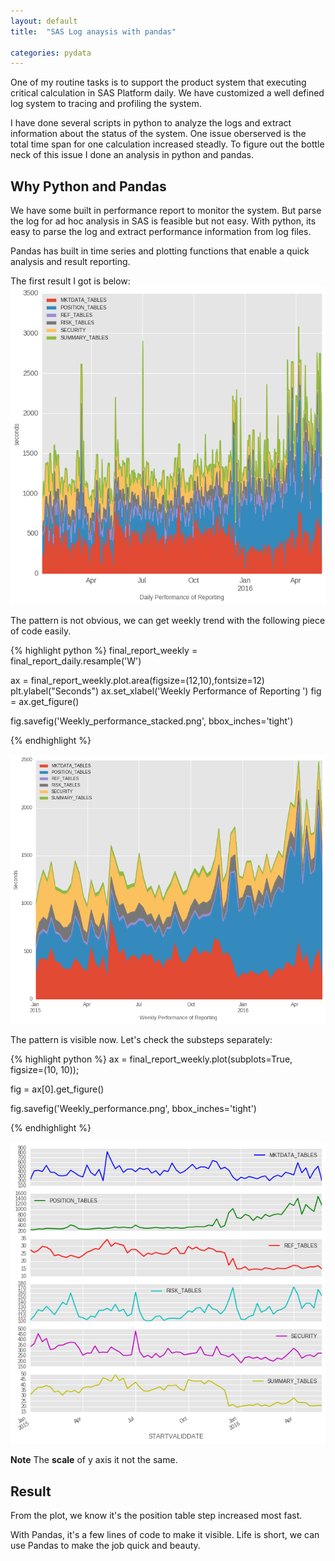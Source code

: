 ```yaml
---
layout: default
title:  "SAS Log anaysis with pandas"

categories: pydata
---
```

One of my routine tasks is to support the product system that executing critical calculation in SAS Platform daily.
We have customized a well defined log system to tracing and profiling the system.

I have done several scripts in python to analyze the logs and extract information about the status of the system.
One issue oberserved is the total time span for one calculation increased steadly.
To figure out the bottle neck of this issue I done an analysis in python and pandas.

## Why Python and Pandas
We have some built in performance report to monitor the system. But parse the log for ad hoc analysis in SAS is feasible but not easy.
With python, its easy to parse the log and extract performance information from log files.

Pandas has built in time series and plotting functions that enable a quick analysis and result reporting.


The first result I got is below:
![Daily performance](/assets/Daily_performance_stacked.png)

The pattern is not obvious, we can get weekly trend with the following piece of code easily.

{% highlight python %} 
final_report_weekly = final_report_daily.resample('W')

ax = final_report_weekly.plot.area(figsize=(12,10),fontsize=12)
plt.ylabel("Seconds")
ax.set_xlabel('Weekly Performance of Reporting ')
fig = ax.get_figure()

fig.savefig('Weekly_performance_stacked.png', bbox_inches='tight')

{% endhighlight %}


![Weekly performance](/assets/Weekly_performance_stacked.png)

The pattern is visible now.
Let's check the substeps separately:

{% highlight python %} 
ax = final_report_weekly.plot(subplots=True, figsize=(10, 10));

fig = ax[0].get_figure()

fig.savefig('Weekly_performance.png', bbox_inches='tight')

{% endhighlight %}


![Weekly performance for substeps](/assets/Weekly_performance.png)

**Note** The **scale** of y axis it not the same.

## Result
From the plot, we know it's the position table step increased most fast.

With Pandas, it's a few lines of code to make it visible. Life is short, we can use Pandas to make the job quick and beauty.
